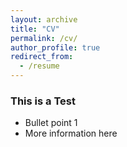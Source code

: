 ```yaml
---
layout: archive
title: "CV"
permalink: /cv/
author_profile: true
redirect_from:
  - /resume
---
```


### This is a Test
- Bullet point 1
- More information here
